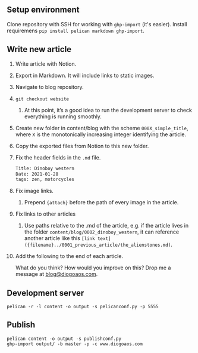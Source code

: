 ## Setup environment

Clone repository with SSH for working with `ghp-import` (it's easier).
Install requiremens `pip install pelican markdown ghp-import`.

## Write new article

1. Write article with Notion. 
2. Export in Markdown. It will include links to static images.
3. Navigate to blog repository.
4. `git checkout website`
    1. At this point, it’s a good idea to run the development server to check everything is running smoothly.
5. Create new folder in content/blog with the scheme `000X_simple_title`, where `X` is the monotonically increasing integer identifying the article.
6. Copy the exported files from Notion to this new folder.
7. Fix the header fields in the `.md` file.
    
    ```bash
    Title: Dinoboy western
    Date: 2021-01-28
    tags: zen, motorcycles
    ```
    
8. Fix image links.
    1. Prepend `{attach}` before the path of every image in the article.
9. Fix links to other articles
    1. Use paths relative to the .md of the article, e.g. if the article lives in the folder `content/blog/0002_dinoboy_western`, it can reference another article like this `[link text]({filename}../0001_previous_article/the_alienstones.md)`.
10. Add the following to the end of each article.
    
    What do you think? How would you improve on this? Drop me a message at [blog@diogoaos.com](mailto:blog@diogoaos.com).
    

## Development server

`pelican -r -l content -o output -s pelicanconf.py -p 5555`

## Publish

```
pelican content -o output -s publishconf.py
ghp-import output/ -b master -p -c www.diogoaos.com

```
